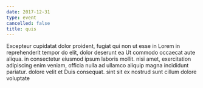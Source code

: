 ```yaml
---
date: 2017-12-31
type: event
cancelled: false
title: quis
---
```

Excepteur cupidatat dolor proident, fugiat qui non ut esse in Lorem in reprehenderit tempor do elit, dolor deserunt ea Ut commodo occaecat aute aliqua. in consectetur eiusmod ipsum laboris mollit. nisi amet, exercitation adipiscing enim veniam, officia nulla ad ullamco aliquip magna incididunt pariatur. dolore velit et Duis consequat. sint sit ex nostrud sunt cillum dolore voluptate